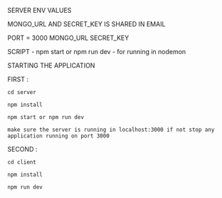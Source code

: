 SERVER ENV VALUES

MONGO_URL AND SECRET_KEY IS SHARED IN EMAIL

PORT = 3000
MONGO_URL 
SECRET_KEY 

SCRIPT - npm start or npm run dev - for running in nodemon


STARTING THE APPLICATION 

FIRST :
  
    cd server
    
    npm install

    npm start or npm run dev

    make sure the server is running in localhost:3000 if not stop any application running on port 3000

SECOND :

    cd client
    
    npm install
    
    npm run dev
    
